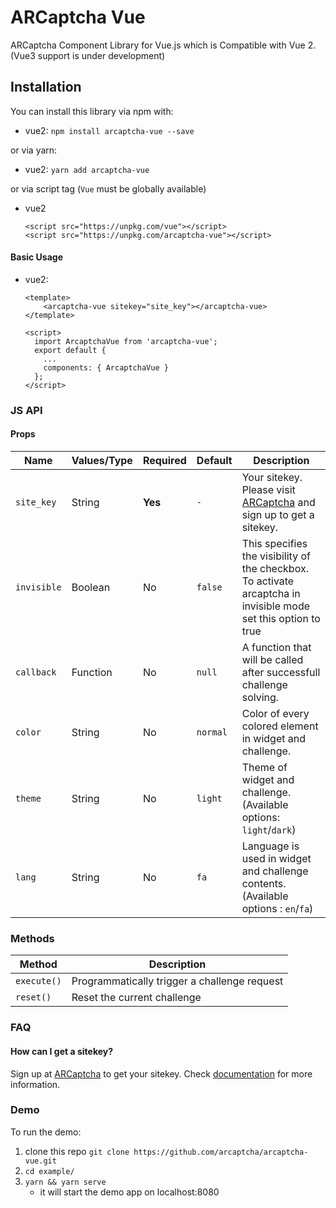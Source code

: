 # ARCaptcha Vue

ARCaptcha Component Library for Vue.js which is Compatible with Vue 2. (Vue3 support is under development)

## Installation

You can install this library via npm with:

- vue2: `npm install arcaptcha-vue --save`

or via yarn:

- vue2: `yarn add arcaptcha-vue`

or via script tag (`Vue` must be globally available)

- vue2
  ```
  <script src="https://unpkg.com/vue"></script>
  <script src="https://unpkg.com/arcaptcha-vue"></script>
  ```

#### Basic Usage

- vue2:

  ```
  <template>
      <arcaptcha-vue sitekey="site_key"></arcaptcha-vue>
  </template>

  <script>
    import ArcaptchaVue from 'arcaptcha-vue';
    export default {
      ...
      components: { ArcaptchaVue }
    };
  </script>
  ```

### JS API

#### Props

| Name        | Values/Type | Required | Default  | Description                                                                                                    |
| ----------- | ----------- | -------- | -------- | -------------------------------------------------------------------------------------------------------------- |
| `site_key`   | String      | **Yes**  | `-`      | Your sitekey. Please visit [ARCaptcha](https://arcaptcha.ir) and sign up to get a sitekey.                     |
| `invisible` | Boolean     | No       | `false`  | This specifies the visibility of the checkbox. To activate arcaptcha in invisible mode set this option to true |
| `callback`  | Function    | No       | `null`   | A function that will be called after successfull challenge solving.                                            |
| `color`     | String      | No       | `normal` | Color of every colored element in widget and challenge.                                                        |
| `theme`     | String      | No       | `light`  | Theme of widget and challenge.(Available options: `light`/`dark`)                                              |
| `lang`      | String      | No       | `fa`     | Language is used in widget and challenge contents.(Available options : `en`/`fa`)                              |

### Methods

| Method      | Description                                  |
| ----------- | -------------------------------------------- |
| `execute()` | Programmatically trigger a challenge request |
| `reset()`   | Reset the current challenge                  |

### FAQ

#### How can I get a sitekey?

Sign up at [ARCaptcha](https://arcaptcha.ir) to get your sitekey. Check [documentation](https://docs.arcaptcha.ir) for more information.

### Demo

To run the demo:

1. clone this repo `git clone https://github.com/arcaptcha/arcaptcha-vue.git`
2. `cd example/`
3. `yarn && yarn serve`
   - it will start the demo app on localhost:8080
